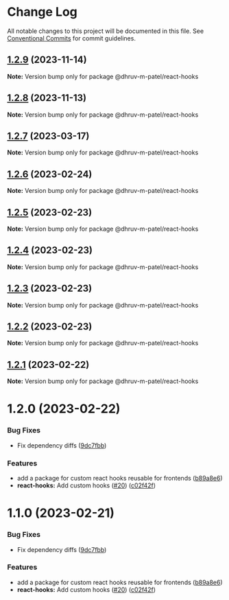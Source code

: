 # Change Log

All notable changes to this project will be documented in this file.
See [Conventional Commits](https://conventionalcommits.org) for commit guidelines.

## [1.2.9](https://github.com/dhruv-m-patel/packages/compare/@dhruv-m-patel/react-hooks@1.2.8...@dhruv-m-patel/react-hooks@1.2.9) (2023-11-14)

**Note:** Version bump only for package @dhruv-m-patel/react-hooks

## [1.2.8](https://github.com/dhruv-m-patel/packages/compare/@dhruv-m-patel/react-hooks@1.2.7...@dhruv-m-patel/react-hooks@1.2.8) (2023-11-13)

**Note:** Version bump only for package @dhruv-m-patel/react-hooks

## [1.2.7](https://github.com/dhruv-m-patel/packages/compare/@dhruv-m-patel/react-hooks@1.2.6...@dhruv-m-patel/react-hooks@1.2.7) (2023-03-17)

**Note:** Version bump only for package @dhruv-m-patel/react-hooks

## [1.2.6](https://github.com/dhruv-m-patel/node-react-monorepo/compare/@dhruv-m-patel/react-hooks@1.2.5...@dhruv-m-patel/react-hooks@1.2.6) (2023-02-24)

**Note:** Version bump only for package @dhruv-m-patel/react-hooks

## [1.2.5](https://github.com/dhruv-m-patel/node-react-monorepo/compare/@dhruv-m-patel/react-hooks@1.2.4...@dhruv-m-patel/react-hooks@1.2.5) (2023-02-23)

**Note:** Version bump only for package @dhruv-m-patel/react-hooks

## [1.2.4](https://github.com/dhruv-m-patel/node-react-monorepo/compare/@dhruv-m-patel/react-hooks@1.2.3...@dhruv-m-patel/react-hooks@1.2.4) (2023-02-23)

**Note:** Version bump only for package @dhruv-m-patel/react-hooks

## [1.2.3](https://github.com/dhruv-m-patel/node-react-monorepo/compare/@dhruv-m-patel/react-hooks@1.2.2...@dhruv-m-patel/react-hooks@1.2.3) (2023-02-23)

**Note:** Version bump only for package @dhruv-m-patel/react-hooks

## [1.2.2](https://github.com/dhruv-m-patel/node-react-monorepo/compare/@dhruv-m-patel/react-hooks@1.2.1...@dhruv-m-patel/react-hooks@1.2.2) (2023-02-23)

**Note:** Version bump only for package @dhruv-m-patel/react-hooks

## [1.2.1](https://github.com/dhruv-m-patel/node-react-monorepo/compare/@dhruv-m-patel/react-hooks@1.2.0...@dhruv-m-patel/react-hooks@1.2.1) (2023-02-22)

**Note:** Version bump only for package @dhruv-m-patel/react-hooks

# 1.2.0 (2023-02-22)

### Bug Fixes

- Fix dependency diffs ([9dc7fbb](https://github.com/dhruv-m-patel/node-react-monorepo/commit/9dc7fbb59532590da154c9bb136de19716100aba))

### Features

- add a package for custom react hooks reusable for frontends ([b89a8e6](https://github.com/dhruv-m-patel/node-react-monorepo/commit/b89a8e6c5d71f7cb89cb2f3260ffb8bbe5b7740a))
- **react-hooks:** Add custom hooks ([#20](https://github.com/dhruv-m-patel/node-react-monorepo/issues/20)) ([c02f42f](https://github.com/dhruv-m-patel/node-react-monorepo/commit/c02f42f215f9ba7443590e68828cb368eb2f4970))

# 1.1.0 (2023-02-21)

### Bug Fixes

- Fix dependency diffs ([9dc7fbb](https://github.com/dhruv-m-patel/node-react-monorepo/commit/9dc7fbb59532590da154c9bb136de19716100aba))

### Features

- add a package for custom react hooks reusable for frontends ([b89a8e6](https://github.com/dhruv-m-patel/node-react-monorepo/commit/b89a8e6c5d71f7cb89cb2f3260ffb8bbe5b7740a))
- **react-hooks:** Add custom hooks ([#20](https://github.com/dhruv-m-patel/node-react-monorepo/issues/20)) ([c02f42f](https://github.com/dhruv-m-patel/node-react-monorepo/commit/c02f42f215f9ba7443590e68828cb368eb2f4970))
